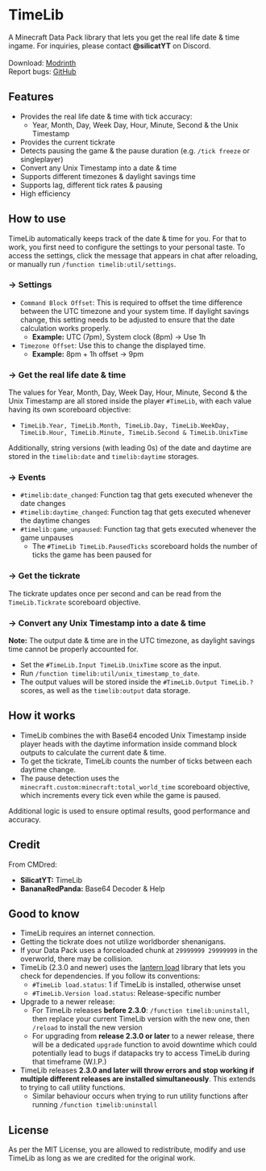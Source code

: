 # TimeLib
A Minecraft Data Pack library that lets you get the real life date & time ingame. For inquiries, please contact **@silicatYT** on Discord.\
\
Download: [Modrinth](https://modrinth.com/datapack/timelib)\
Report bugs: [GitHub](https://github.com/CMDred/TimeLib)

## Features
- Provides the real life date & time with tick accuracy:
  - Year, Month, Day, Week Day, Hour, Minute, Second & the Unix Timestamp
- Provides the current tickrate
- Detects pausing the game & the pause duration (e.g. `/tick freeze` or singleplayer)
- Convert any Unix Timestamp into a date & time
- Supports different timezones & daylight savings time
- Supports lag, different tick rates & pausing
- High efficiency

## How to use
TimeLib automatically keeps track of the date & time for you. For that to work, you first need to configure the settings to your personal taste. To access the settings, click the message that appears in chat after reloading, or manually run `/function timelib:util/settings`.
### &rarr; Settings
- `Command Block Offset`: This is required to offset the time difference between the UTC timezone and your system time. If daylight savings change, this setting needs to be adjusted to ensure that the date calculation works properly.
  - **Example:** UTC (7pm), System clock (8pm) &rarr; Use 1h
- `Timezone Offset`: Use this to change the displayed time.
  - **Example:** 8pm + 1h offset &rarr; 9pm
### &rarr; Get the real life date & time
The values for Year, Month, Day, Week Day, Hour, Minute, Second & the Unix Timestamp are all stored inside the player `#TimeLib`, with each value having its own scoreboard objective:
- `TimeLib.Year, TimeLib.Month, TimeLib.Day, TimeLib.WeekDay, TimeLib.Hour, TimeLib.Minute, TimeLib.Second & TimeLib.UnixTime`

Additionally, string versions (with leading 0s) of the date and daytime are stored in the `timelib:date` and `timelib:daytime` storages.

### &rarr; Events
- `#timelib:date_changed`: Function tag that gets executed whenever the date changes
- `#timelib:daytime_changed`: Function tag that gets executed whenever the daytime changes
- `#timelib:game_unpaused`: Function tag that gets executed whenever the game unpauses
  - The `#TimeLib TimeLib.PausedTicks` scoreboard holds the number of ticks the game has been paused for

### &rarr; Get the tickrate
The tickrate updates once per second and can be read from the `TimeLib.Tickrate` scoreboard objective.

### &rarr; Convert any Unix Timestamp into a date & time
**Note:** The output date & time are in the UTC timezone, as daylight savings time cannot be properly accounted for.

- Set the `#TimeLib.Input TimeLib.UnixTime` score as the input.
- Run `/function timelib:util/unix_timestamp_to_date`.
- The output values will be stored inside the `#TimeLib.Output TimeLib.?` scores, as well as the `timelib:output` data storage.

## How it works
- TimeLib combines the with Base64 encoded Unix Timestamp inside player heads with the daytime information inside command block outputs to calculate the current date & time.
- To get the tickrate, TimeLib counts the number of ticks between each daytime change.
- The pause detection uses the `minecraft.custom:minecraft:total_world_time` scoreboard objective, which increments every tick even while the game is paused.

Additional logic is used to ensure optimal results, good performance and accuracy.

## Credit
From CMDred:
- **SilicatYT:** TimeLib
- **BananaRedPanda:** Base64 Decoder & Help

## Good to know
- TimeLib requires an internet connection.
- Getting the tickrate does not utilize worldborder shenanigans.
- If your Data Pack uses a forceloaded chunk at `29999999 29999999` in the overworld, there may be collision.
- TimeLib (2.3.0 and newer) uses the [lantern load](https://github.com/LanternMC/load) library that lets you check for dependencies. If you follow its conventions:
  - `#TimeLib load.status`: 1 if TimeLib is installed, otherwise unset
  - `#TimeLib.Version load.status`: Release-specific number
- Upgrade to a newer release:
  - For TimeLib releases **before 2.3.0**: `/function timelib:uninstall`, then replace your current TimeLib version with the new one, then `/reload` to install the new version
  - For upgrading from **release 2.3.0 or later** to a newer release, there will be a dedicated `upgrade` function to avoid downtime which could potentially lead to bugs if datapacks try to access TimeLib during that timeframe (W.I.P.)
- TimeLib releases **2.3.0 and later will throw errors and stop working if multiple different releases are installed simultaneously**. This extends to trying to call utility functions.
  - Similar behaviour occurs when trying to run utility functions after running `/function timelib:uninstall`

## License
As per the MIT License, you are allowed to redistribute, modify and use TimeLib as long as we are credited for the original work.
